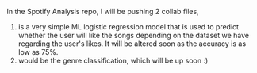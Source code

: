 In the Spotify Analysis repo, I will be pushing 2 collab files,
1. is a very simple ML logistic regression model that is used to predict whether the user will like the songs depending on the dataset we have regarding the user's likes. It will be altered soon as the accuracy is as low as 75%.
2. would be the genre classification, which will be up soon :)
